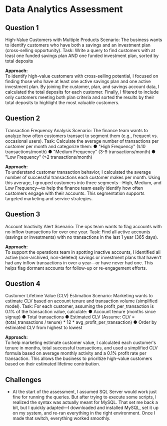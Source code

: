 # Data Analytics Assessment

## Question 1
High-Value Customers with Multiple Products
Scenario: The business wants to identify customers who have both a savings and an investment plan (cross-selling opportunity).
Task: Write a query to find customers with at least one funded savings plan AND one funded investment plan, sorted by total deposits

**Approach:**  
To identify high-value customers with cross-selling potential, I focused on finding those who have at least one active savings plan and one active investment plan. By joining the customer, plan, and savings account data, I calculated the total deposits for each customer. Finally, I filtered to include only customers meeting both plan criteria and sorted the results by their total deposits to highlight the most valuable customers.

## Question 2
Transaction Frequency Analysis
Scenario: The finance team wants to analyze how often customers transact to segment them (e.g., frequent vs. occasional users).
Task: Calculate the average number of transactions per customer per month and categorize them:
● "High Frequency" (≥10 transactions/month)
● "Medium Frequency" (3-9 transactions/month)
● "Low Frequency" (≤2 transactions/month)

**Approach:**  
To understand customer transaction behavior, I calculated the average number of successful transactions each customer makes per month. Using this average, I grouped customers into three segments—High, Medium, and Low Frequency—to help the finance team easily identify how often customers engage with their accounts. This segmentation supports targeted marketing and service strategies.

## Question 3
Account Inactivity Alert
Scenario: The ops team wants to flag accounts with no inflow transactions for over one year.
Task: Find all active accounts (savings or investments) with no transactions in the last 1 year (365 days).

**Approach:**  
To support the operations team in spotting inactive accounts, I identified all active (non-archived, non-deleted) savings or investment plans that haven’t had any inflow transactions in over a year—or have never had one. This helps flag dormant accounts for follow-up or re-engagement efforts.

## Question 4
Customer Lifetime Value (CLV) Estimation
Scenario: Marketing wants to estimate CLV based on account tenure and transaction volume (simplified model).
Task: For each customer, assuming the profit_per_transaction is 0.1% of the transaction value, calculate:
● Account tenure (months since signup)
● Total transactions
● Estimated CLV (Assume: CLV = (total_transactions / tenure) * 12 * avg_profit_per_transaction)
● Order by estimated CLV from highest to lowest

**Approach:**  
To help marketing estimate customer value, I calculated each customer's tenure in months, total successful transactions, and used a simplified CLV formula based on average monthly activity and a 0.1% profit rate per transaction. This allows the business to prioritize high-value customers based on their estimated lifetime contribution.

## Challenges
- At the start of the assessment, I assumed SQL Server would work just fine for running the queries. But after trying to execute some scripts, I realized the syntax was actually meant for MySQL. That set me back a bit, but I quickly adapted—I downloaded and installed MySQL, set it up on my system, and re-ran everything in the right environment. Once I made that switch, everything worked smoothly.
